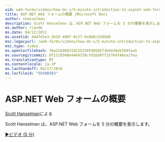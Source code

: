 ```yaml
---
uid: web-forms/videos/how-do-i/5-minute-introduction-to-aspnet-web-forms
title: ASP.NET Web フォームの概要 |Microsoft Docs
author: shanselman
description: Scott Hanselman は、ASP.NET Web フォームを 5 分の概要を表示します。
ms.author: riande
ms.date: 04/12/2011
ms.assetid: 44dfd1e3-2b19-490f-8c27-9c860c5309d8
msc.legacyurl: /web-forms/videos/how-do-i/5-minute-introduction-to-aspnet-web-forms
msc.type: video
ms.openlocfilehash: 70a21646031d135339fd0582f3b9436eb769faa5
ms.sourcegitcommit: 0f1119340e4464720cfd16d0ff15764746ea1fea
ms.translationtype: MT
ms.contentlocale: ja-JP
ms.lasthandoff: 04/17/2019
ms.locfileid: "59388583"
---
```

# <a name="intro-to-aspnet-web-forms"></a>ASP.NET Web フォームの概要

[Scott Hanselman](https://github.com/shanselman)による

Scott Hanselman は、ASP.NET Web フォームを 5 分の概要を表示します。

[&#9654;ビデオ (5 分)](https://channel9.msdn.com/Blogs/ASP-NET-Site-Videos/5-minute-introduction-to-aspnet-web-forms)
